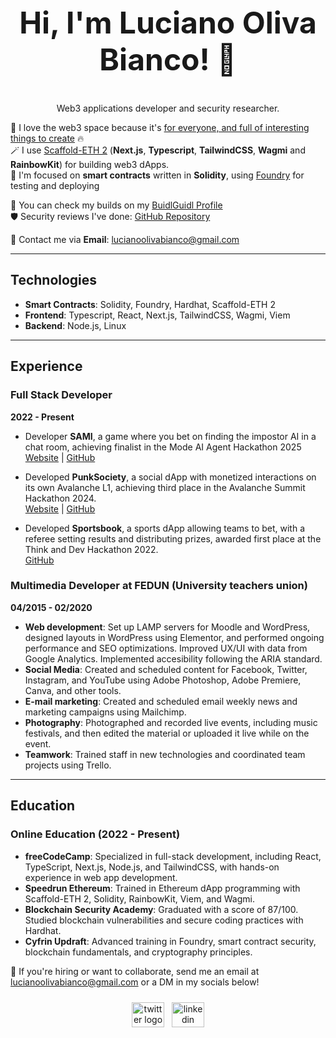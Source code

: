 <div align="center">
  <h2 style="font-size: 48px">Hi, I'm Luciano Oliva Bianco! 👋</h2>
  <span>Web3 applications developer and security researcher.</span>
  
</div>
 
💖 I love the web3 space because it's [for everyone, and full of interesting things to create](https://lulox.notion.site/Newbies-Lounge-68ea7c4c5f1a4ec29786be6a76516878) 🔥<br />
🪄 I use [Scaffold-ETH 2](https://scaffoldeth.io/) (**Next.js**, **Typescript**, **TailwindCSS**, **Wagmi** and **RainbowKit**) for building web3 dApps. <br />
🌱 I'm focused on <b>smart contracts</b> written in **Solidity**, using [Foundry](https://book.getfoundry.sh/getting-started/installation) for testing and deploying<br />

🏰 You can check my builds on my [BuidlGuidl Profile](https://buidlguidl.com/builders/0xfBD9Ca40386A8C632cf0529bbb16b4BEdB59a0A0) <br />
🛡 Security reviews I've done: [GitHub Repository](https://github.com/luloxi/security-reviews)
  
💌 Contact me via **Email**: [lucianoolivabianco@gmail.com](mailto:lucianoolivabianco@gmail.com)  

---

## Technologies

- **Smart Contracts**: Solidity, Foundry, Hardhat, Scaffold-ETH 2
- **Frontend**: Typescript, React, Next.js, TailwindCSS, Wagmi, Viem
- **Backend**: Node.js, Linux

---

## Experience

### Full Stack Developer
**2022 - Present**

- Developer **SAMI**, a game where you bet on finding the impostor AI in a chat room, achieving finalist in the Mode AI Agent Hackathon 2025
  [Website](https://playsami.fun/) | [GitHub](https://github.com/fabian416/sami)

- Developed **PunkSociety**, a social dApp with monetized interactions on its own Avalanche L1, achieving third place in the Avalanche Summit Hackathon 2024.  
  [Website](https://punksociety.xyz/about) | [GitHub](https://github.com/luloxi/PunkSociety)
    
- Developed **Sportsbook**, a sports dApp allowing teams to bet, with a referee setting results and distributing prizes, awarded first place at the Think and Dev Hackathon 2022.  
  [GitHub](https://github.com/luloxi/Sportsbook)

### Multimedia Developer at FEDUN (University teachers union)
**04/2015 - 02/2020**

- **Web development**: Set up LAMP servers for Moodle and WordPress, designed layouts in WordPress using Elementor, and performed ongoing performance and SEO optimizations. Improved UX/UI with data from Google Analytics. Implemented accesibility following the ARIA standard.
- **Social Media**: Created and scheduled content for Facebook, Twitter, Instagram, and YouTube using Adobe Photoshop, Adobe Premiere, Canva, and other tools. 
- **E-mail marketing**: Created and scheduled email weekly news and marketing campaigns using Mailchimp.
- **Photography**: Photographed and recorded live events, including music festivals, and then edited the material or uploaded it live while on the event.
- **Teamwork**: Trained staff in new technologies and coordinated team projects using Trello.

---

## Education

### Online Education (2022 - Present)

- **freeCodeCamp**: Specialized in full-stack development, including React, TypeScript, Next.js, Node.js, and TailwindCSS, with hands-on experience in web app development.
- **Speedrun Ethereum**: Trained in Ethereum dApp programming with Scaffold-ETH 2, Solidity, RainbowKit, Viem, and Wagmi.
- **Blockchain Security Academy**: Graduated with a score of 87/100. Studied blockchain vulnerabilities and secure coding practices with Hardhat.
- **Cyfrin Updraft**: Advanced training in Foundry, smart contract security, blockchain fundamentals, and cryptography principles.

💼 If you're hiring or want to collaborate, send me an email at lucianoolivabianco@gmail.com or a DM in my socials below!

<div align="center">
  <div style="display: flex; align-items: center; justify-content: center; margin-top: 24px;">
    <a href="https://twitter.com/LuloxEth" target="_blank" style="margin-right: 12px;">
      <img src="https://raw.githubusercontent.com/maurodesouza/profile-readme-generator/master/src/assets/icons/social/twitter/default.svg" width="52" height="40" alt="twitter logo" />
    </a>
    <a href="https://www.linkedin.com/in/lulox/" target="_blank">
      <img src="https://raw.githubusercontent.com/maurodesouza/profile-readme-generator/master/src/assets/icons/social/linkedin/default.svg" width="52" height="40" alt="linkedin logo" />
    </a>
  </div>
</div>
